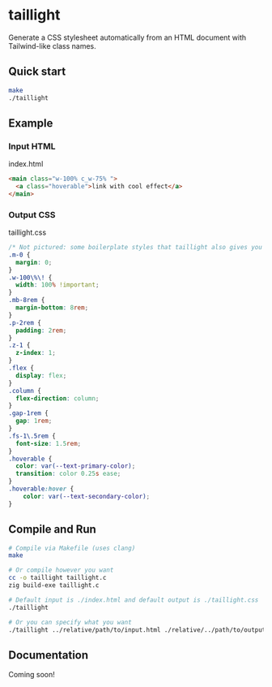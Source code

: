 # taillight

Generate a CSS stylesheet automatically from an HTML document with Tailwind-like class names.

## Quick start

```sh
make
./taillight
```

## Example

### Input HTML

index.html
```html
<main class="w-100% c_w-75% ">
  <a class="hoverable">link with cool effect</a>
</main>
```

### Output CSS

taillight.css
```css
/* Not pictured: some boilerplate styles that taillight also gives you */
.m-0 {
  margin: 0;
}
.w-100\%\! {
  width: 100% !important;
}
.mb-8rem {
  margin-bottom: 8rem;
}
.p-2rem {
  padding: 2rem;
}
.z-1 {
  z-index: 1;
}
.flex {
  display: flex;
}
.column {
  flex-direction: column;
}
.gap-1rem {
  gap: 1rem;
}
.fs-1\.5rem {
  font-size: 1.5rem;
}
.hoverable {
  color: var(--text-primary-color);
  transition: color 0.25s ease;
}
.hoverable:hover {
    color: var(--text-secondary-color);
}
```

## Compile and Run

```sh
# Compile via Makefile (uses clang)
make

# Or compile however you want
cc -o taillight taillight.c
zig build-exe taillight.c

# Default input is ./index.html and default output is ./taillight.css 
./taillight

# Or you can specify what you want
./taillight ../relative/path/to/input.html ./relative/../path/to/output.css
```

## Documentation

Coming soon!
